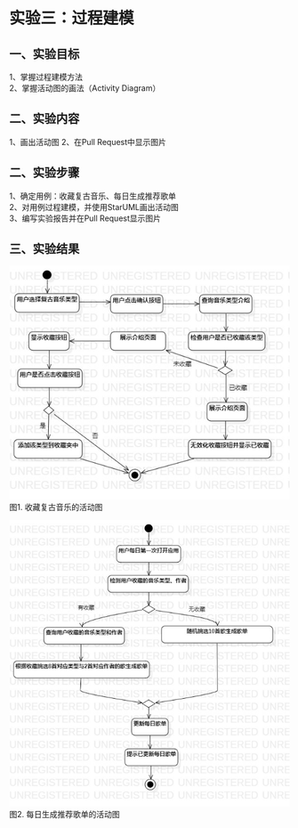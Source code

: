 # 实验三：过程建模

## 一、实验目标

1、掌握过程建模方法  
2、掌握活动图的画法（Activity Diagram）

## 二、实验内容

1、画出活动图
2、在Pull Request中显示图片

## 二、实验步骤

1、确定用例：收藏复古音乐、每日生成推荐歌单  
2、对用例过程建模，并使用StarUML画出活动图  
3、编写实验报告并在Pull Request显示图片   

## 三、实验结果
  
![AC1](./lab3-AC1.jpg)  
图1. 收藏复古音乐的活动图

![AC2](./lab3-AC2.jpg)  
图2. 每日生成推荐歌单的活动图 
